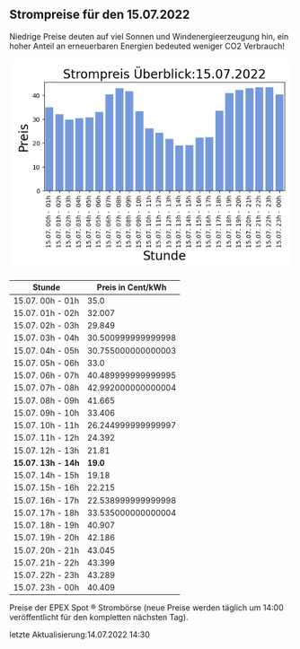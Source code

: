 
## Strompreise für den 15.07.2022

Niedrige Preise deuten auf viel Sonnen und Windenergieerzeugung hin, ein hoher Anteil an erneuerbaren Energien bedeuted weniger CO2 Verbrauch!

![Strompreis übersicht](imgs/strompreis_uebersicht.png)

| Stunde | Preis in Cent/kWh |
|---|---|
| 15.07. 00h -  01h | 35.0 | 
| 15.07. 01h -  02h | 32.007 | 
| 15.07. 02h -  03h | 29.849 | 
| 15.07. 03h -  04h | 30.500999999999998 | 
| 15.07. 04h -  05h | 30.755000000000003 | 
| 15.07. 05h -  06h | 33.0 | 
| 15.07. 06h -  07h | 40.489999999999995 | 
| 15.07. 07h -  08h | 42.992000000000004 | 
| 15.07. 08h -  09h | 41.665 | 
| 15.07. 09h -  10h | 33.406 | 
| 15.07. 10h -  11h | 26.244999999999997 | 
| 15.07. 11h -  12h | 24.392 | 
| 15.07. 12h -  13h | 21.81 | 
| **15.07. 13h -  14h** | **19.0** | 
| 15.07. 14h -  15h | 19.18 | 
| 15.07. 15h -  16h | 22.215 | 
| 15.07. 16h -  17h | 22.538999999999998 | 
| 15.07. 17h -  18h | 33.535000000000004 | 
| 15.07. 18h -  19h | 40.907 | 
| 15.07. 19h -  20h | 42.186 | 
| 15.07. 20h -  21h | 43.045 | 
| 15.07. 21h -  22h | 43.399 | 
| 15.07. 22h -  23h | 43.289 | 
| 15.07. 23h -  00h | 40.409 | 

Preise der EPEX Spot ® Strombörse (neue Preise werden täglich um 14:00 veröffentlicht für den kompletten nächsten Tag).

letzte Aktualisierung:14.07.2022 14:30